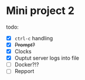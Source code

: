 # Mini project 2

todo:

- [x] `ctrl-c` handling
- [x] ~~Prompt?~~
- [x] Clocks
- [x] Ouptut server logs into file
- [ ] Docker?!?
- [ ] Repport
